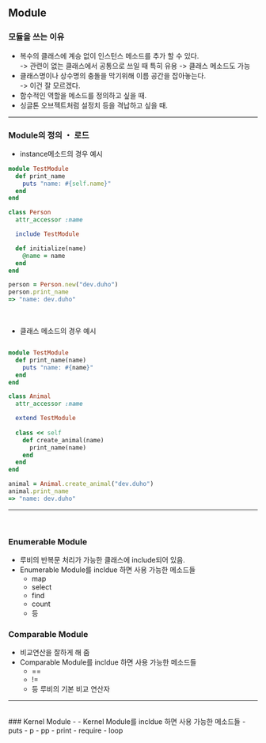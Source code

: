 ## Module

### 모듈을 쓰는 이유
- 복수의 클래스에 계승 없이 인스턴스 메소드를 추가 할 수 있다.  
  -> 관련이 없는 클래스에서 공통으로 쓰일 때 특히 유용
  -> 클래스 메소드도 가능
- 클래스명이나 상수명의 충돌을 막기위해 이름 공간을 잡아놓는다.  
  -> 이건 잘 모르겠다.
- 함수적인 역할을 메소드를 정의하고 싶을 때.
- 싱글톤 오브젝트처럼 설정치 등을 격납하고 싶을 때.

---
### Module의 정의 ・ 로드
- instance메소드의 경우 예시

```rb
module TestModule
  def print_name
    puts "name: #{self.name}"
  end
end

class Person
  attr_accessor :name

  include TestModule

  def initialize(name)
    @name = name
  end
end

person = Person.new("dev.duho")
person.print_name
=> "name: dev.duho"
```
<br>

- 클래스 메소드의 경우 예시
```rb

module TestModule
  def print_name(name)
    puts "name: #{name}"
  end
end

class Animal
  attr_accessor :name

  extend TestModule
  
  class << self
    def create_animal(name)
      print_name(name)
    end
  end
end

animal = Animal.create_animal("dev.duho")
animal.print_name
=> "name: dev.duho"
```
---
<br>

### Enumerable Module
- 루비의 반복문 처리가 가능한 클래스에 include되어 있음.
- Enumerable Module를 incldue 하면 사용 가능한 메소드들
  - map
  - select
  - find
  - count
  - 등


### Comparable Module
- 비교연산을 잘하게 해 줌
- Comparable Module를 incldue 하면 사용 가능한 메소드들
  - ==
  - !=
  - 등 루비의 기본 비교 연산자

---
<br>
### Kernel Module
- 
- Kernel Module를 incldue 하면 사용 가능한 메소드들
  - puts
  - p
  - pp
  - print
  - require
  - loop
